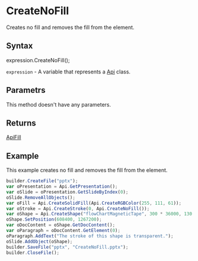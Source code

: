 # CreateNoFill

Creates no fill and removes the fill from the element.

## Syntax

expression.CreateNoFill();

`expression` - A variable that represents a [Api](../Api.md) class.

## Parametrs

This method doesn't have any parameters.

## Returns

[ApiFill](../../ApiFill/ApiFill.md)

## Example

This example creates no fill and removes the fill from the element.

```javascript
builder.CreateFile("pptx");
var oPresentation = Api.GetPresentation();
var oSlide = oPresentation.GetSlideByIndex(0);
oSlide.RemoveAllObjects();
var oFill = Api.CreateSolidFill(Api.CreateRGBColor(255, 111, 61));
var oStroke = Api.CreateStroke(0, Api.CreateNoFill());
var oShape = Api.CreateShape("flowChartMagneticTape", 300 * 36000, 130 * 36000, oFill, oStroke);
oShape.SetPosition(608400, 1267200);
var oDocContent = oShape.GetDocContent();
var oParagraph = oDocContent.GetElement(0);
oParagraph.AddText("The stroke of this shape is transparent.");
oSlide.AddObject(oShape);
builder.SaveFile("pptx", "CreateNoFill.pptx");
builder.CloseFile();
```